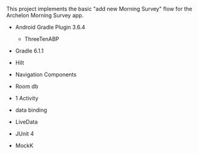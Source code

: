 This project implements the basic "add new Morning Survey" flow for the Archelon Morning Survey app.

- Android Gradle Plugin 3.6.4
    - ThreeTenABP
- Gradle 6.1.1
- Hilt
- Navigation Components
- Room db
- 1 Activity
- data binding
- LiveData

- JUnit 4
- MockK